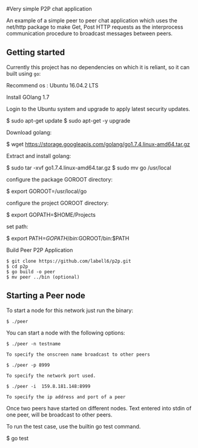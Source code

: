 #Very simple P2P chat application

An example of a simple peer to peer chat application which uses
the net/http package to make Get, Post HTTP requests as the interprocess
communication procedure to broadcast messages between peers.

## Getting started

Currently this project has no dependencies on which it is reliant, so it can built
using `go`:

Recommend os : Ubuntu 16.04.2 LTS

Install GOlang 1.7

Login to the Ubuntu system and upgrade to apply latest security updates.

$ sudo apt-get update
$ sudo apt-get -y upgrade

Download golang:

$ wget https://storage.googleapis.com/golang/go1.7.4.linux-amd64.tar.gz

Extract and install golang:

$ sudo tar -xvf go1.7.4.linux-amd64.tar.gz
$ sudo mv go /usr/local

configure the package GOROOT directory:

$ export GOROOT=/usr/local/go

configure the project GOROOT directory:

$ export GOPATH=$HOME/Projects

set path:

$ export PATH=$GOPATH/bin:$GOROOT/bin:$PATH

Build Peer P2P Application

```
$ git clone https://github.com/labell6/p2p.git
$ cd p2p
$ go build -o peer
$ mv peer ../bin (optional)
```

## Starting a Peer node

To start a node for this network just run the binary:

```
$ ./peer
```

You can start a node with the following options:
```
$ ./peer -n testname

To specify the onscreen name broadcast to other peers

$ ./peer -p 8999 

To specify the network port used.

$ ./peer -i  159.8.181.148:8999

To specify the ip address and port of a peer
```

Once two peers have started on different nodes. Text entered into stdin of one peer, will be broadcast to other peers.

To run the test case, use the builtin go test command. 

$ go test
